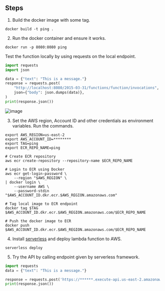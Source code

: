 ## Steps

1. Build the docker image with some tag.

```shell
docker build -t ping .
```

2. Run the docker container and ensure it works.

```shell
docker run -p 8080:8080 ping
```

Test the function locally by using requests on the local endpoint.

```python
import requests
import json

data = {"text": "This is a message."}
response = requests.post(
    "http://localhost:8080/2015-03-31/functions/function/invocations",
    json={"body": json.dumps(data)},
)
print(response.json())
```

![image](https://user-images.githubusercontent.com/8587189/121376984-b758e880-c961-11eb-9f98-69dee5842235.png)

3. Set the AWS region, Account ID and other credentials as environment variables. Run the commands.

```shell
export AWS_REGION=us-east-2
export AWS_ACCOUNT_ID=********
export TAG=ping
export ECR_REPO_NAME=ping

# Create ECR repository
aws ecr create-repository --repository-name $ECR_REPO_NAME

# Login to ECR using Docker
aws ecr get-login-password \
    --region "$AWS_REGION" \
| docker login \
    --username AWS \
    --password-stdin "$AWS_ACCOUNT_ID.dkr.ecr.$AWS_REGION.amazonaws.com"

# Tag local image to ECR endpoint
docker tag $TAG $AWS_ACCOUNT_ID.dkr.ecr.$AWS_REGION.amazonaws.com/$ECR_REPO_NAME

# Push the docker image to ECR
docker push $AWS_ACCOUNT_ID.dkr.ecr.$AWS_REGION.amazonaws.com/$ECR_REPO_NAME
```

4. Install [serverless](https://www.serverless.com/framework/docs/getting-started/) and deploy lambda function to AWS.

```
serverless deploy
```

5. Try the API by calling endpoint given by serverless framework.

```python
import requests
data = {"text": "This is a message."}

response = requests.post('https://******.execute-api.us-east-2.amazonaws.com/dev/ping', json=data)
print(response.json())
```
